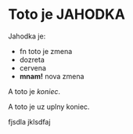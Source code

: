# Toto je JAHODKA

Jahodka je:

* fn       toto je zmena
* dozreta
* cervena
* **mnam!** nova zmena

A toto je *koniec*.

A toto je uz uplny koniec.



fjsdla
jklsdfaj